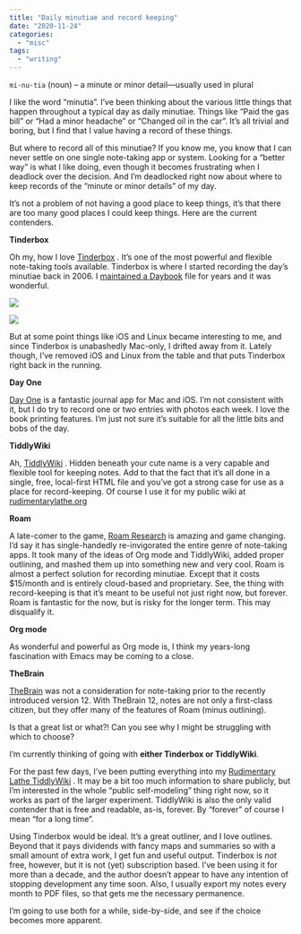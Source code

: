 ```yaml
---
title: "Daily minutiae and record keeping"
date: "2020-11-24"
categories:
  - "misc"
tags:
  - "writing"
---
```


`mi·​nu·​tia` (noun) – a minute or minor detail—usually used in plural

I like the word “minutia”. I’ve been thinking about the various little things that happen throughout a typical day as daily minutiae. Things like “Paid the gas bill” or “Had a minor headache” or “Changed oil in the car”. It’s all trivial and boring, but I find that I value having a record of these things.

But where to record all of this minutiae? If you know me, you know that I can never settle on one single note-taking app or system. Looking for a “better way” is what I like doing, even though it becomes frustrating when I deadlock over the decision. And I’m deadlocked right now about where to keep records of the “minute or minor details” of my day.

It’s not a problem of not having a good place to keep things, it’s that there are too many good places I could keep things. Here are the current contenders.

****Tinderbox****

Oh my, how I love [Tinderbox](http://www.eastgate.com/Tinderbox/) . It’s one of the most powerful and flexible note-taking tools available. Tinderbox is where I started recording the day’s minutiae back in 2006. I [maintained a Daybook](https://baty.net/2018/tinderbox-daybook-tour/) file for years and it was wonderful.

![](/img/2020/2018-12-02_daybook-01-outline-1024x843.jpg)

![](/img/2020/2018-12-02_daybook-03-map-1024x843.jpg)

But at some point things like iOS and Linux became interesting to me, and since Tinderbox is unabashedly Mac-only, I drifted away from it. Lately though, I’ve removed iOS and Linux from the table and that puts Tinderbox right back in the running.

****Day One****

[Day One](https://dayoneapp.com/) is a fantastic journal app for Mac and iOS. I’m not consistent with it, but I do try to record one or two entries with photos each week. I love the book printing features. I’m just not sure it’s suitable for all the little bits and bobs of the day.

****TiddlyWiki****

Ah, [TiddlyWiki](https://tiddlywiki.com/) . Hidden beneath your cute name is a very capable and flexible tool for keeping notes. Add to that the fact that it’s all done in a single, free, local-first HTML file and you’ve got a strong case for use as a place for record-keeping. Of course I use it for my public wiki at [rudimentarylathe.org](https://rudimentarylathe.org/)

****Roam****

A late-comer to the game, [Roam Research](https://roamreasearch.com/) is amazing and game changing. I’d say it has single-handedly re-invigorated the entire genre of note-taking apps. It took many of the ideas of Org mode and TiddlyWiki, added proper outlining, and mashed them up into something new and very cool. Roam is almost a perfect solution for recording minutiae. Except that it costs $15/month and is entirely cloud-based and proprietary. See, the thing with record-keeping is that it’s meant to be useful not just right now, but forever. Roam is fantastic for the now, but is risky for the longer term. This may disqualify it.

****Org mode****

As wonderful and powerful as Org mode is, I think my years-long fascination with Emacs may be coming to a close.

****TheBrain****

[TheBrain](https://www.thebrain.com/) was not a consideration for note-taking prior to the recently introduced version 12. With TheBrain 12, notes are not only a first-class citizen, but they offer many of the features of Roam (minus outlining).

Is that a great list or what?! Can you see why I might be struggling with which to choose?

I’m currently thinking of going with ****either Tinderbox or TiddlyWiki****.

For the past few days, I’ve been putting everything into my [Rudimentary Lathe TiddlyWiki](https://rudimentarylathe.org/) . It may be a bit too much information to share publicly, but I’m interested in the whole “public self-modeling” thing right now, so it works as part of the larger experiment. TiddlyWiki is also the only valid contender that is free and readable, as-is, forever. By “forever” of course I mean “for a long time”.

Using Tinderbox would be ideal. It’s a great outliner, and I love outlines. Beyond that it pays dividends with fancy maps and summaries so with a small amount of extra work, I get fun and useful output. Tinderbox is _not_ free, however, but it is not (yet) subscription based. I’ve been using it for more than a decade, and the author doesn’t appear to have any intention of stopping development any time soon. Also, I usually export my notes every month to PDF files, so that gets me the necessary permanence.

I’m going to use both for a while, side-by-side, and see if the choice becomes more apparent.
